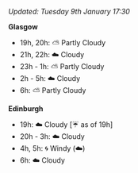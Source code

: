 *Updated: Tuesday 9th January 17:30*

**Glasgow**

* 19h, 20h: :partly_sunny: Partly Cloudy
* 21h, 22h: :cloud: Cloudy
* 23h - 1h: :partly_sunny: Partly Cloudy
* 2h - 5h: :cloud: Cloudy
* 6h: :partly_sunny: Partly Cloudy

**Edinburgh**

* 19h: :cloud: Cloudy [:umbrella: as of 19h]
* 20h - 3h: :cloud: Cloudy
* 4h, 5h: :cyclone: Windy (:cloud:)
* 6h: :cloud: Cloudy
